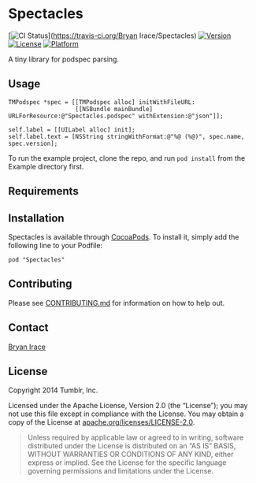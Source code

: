 # Spectacles

[![CI Status](http://img.shields.io/travis/tumblr/Spectacles.svg?style=flat)](https://travis-ci.org/Bryan Irace/Spectacles)
[![Version](https://img.shields.io/cocoapods/v/Spectacles.svg?style=flat)](http://cocoadocs.org/docsets/Spectacles)
[![License](https://img.shields.io/cocoapods/l/Spectacles.svg?style=flat)](http://cocoadocs.org/docsets/Spectacles)
[![Platform](https://img.shields.io/cocoapods/p/Spectacles.svg?style=flat)](http://cocoadocs.org/docsets/Spectacles)

A tiny library for podspec parsing.

## Usage

```objc
TMPodspec *spec = [[TMPodspec alloc] initWithFileURL:
                   [[NSBundle mainBundle] URLForResource:@"Spectacles.podspec" withExtension:@"json"]];

self.label = [[UILabel alloc] init];
self.label.text = [NSString stringWithFormat:@"%@ (%@)", spec.name, spec.version];
```

To run the example project, clone the repo, and run `pod install` from the Example directory first.

## Requirements

## Installation

Spectacles is available through [CocoaPods](http://cocoapods.org). To install it, simply add the following line to your Podfile:

    pod "Spectacles"

## Contributing

Please see [CONTRIBUTING.md](https://github.com/tumblr/Spectacles/blob/master/CONTRIBUTING.md) for information on how to help out.

## Contact

[Bryan Irace](mailto:bryan@tumblr.com)

## License

Copyright 2014 Tumblr, Inc.

Licensed under the Apache License, Version 2.0 (the “License”); you may not use
this file except in compliance with the License. You may obtain a copy of the
License at [apache.org/licenses/LICENSE-2.0](http://www.apache.org/licenses/LICENSE-2.0).

> Unless required by applicable law or agreed to in writing, software
> distributed under the License is distributed on an “AS IS” BASIS, WITHOUT
> WARRANTIES OR CONDITIONS OF ANY KIND, either express or implied. See the
> License for the specific language governing permissions and limitations under
> the License.
